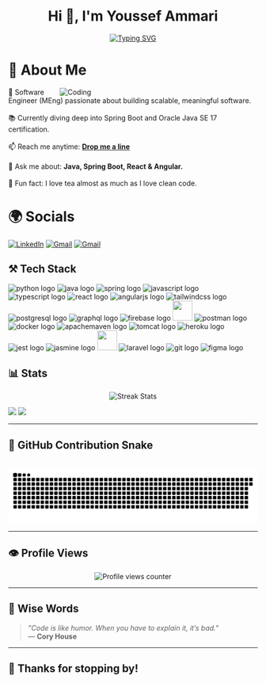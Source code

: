 <!-- Banner image (optional)-->
<!-- <img src="banner.png" width="100%" height="100%"/> -->

<h1 align="center">Hi 👋, I'm Youssef Ammari</h1>

<div align="center">
  <a href="https://git.io/typing-svg">
    <img src="https://readme-typing-svg.herokuapp.com?font=Fira+Code&pause=1000&width=435&lines=Software+Engineer+%7C+FullStack+Dev;Java+Lover+%7C+Spring+Boot+Fanatic;Learning+Every+Day+%7C+Let's+Connect!" alt="Typing SVG" />
  </a>
</div>


# 💫 About Me
<img align="right" alt="Coding" width="400" src="https://cdn.dribbble.com/users/1162077/screenshots/3848914/programmer.gif"/>

🔬 Software Engineer (MEng) passionate about building scalable, meaningful software.<br><br>
📚 Currently diving deep into Spring Boot and Oracle Java SE 17 certification.<br><br>
📫 Reach me anytime: <a href="mailto:youssef.ammari.795@gmail.com"> <strong>Drop me a line</strong></a><br><br>
💬 Ask me about: <strong>Java, Spring Boot, React & Angular.</strong><br><br>
🍵 Fun fact: I love tea almost as much as I love clean code.


# 🌍 Socials

[![LinkedIn](https://img.shields.io/static/v1?message=LinkedIn&logo=linkedin&label=&color=0077B5&logoColor=white&labelColor=&style=for-the-badge)](https://linkedin.com/in/am-ysf)
[![Gmail](https://img.shields.io/static/v1?message=Gmail&logo=gmail&label=&color=D14836&logoColor=white&labelColor=&style=for-the-badge)](youssef.ammari.795@gmail.com)
[![Gmail](https://img.shields.io/static/v1?message=HackerRank&logo=hackerrank&label=&color=2EC866&logoColor=white&labelColor=&style=for-the-badge)](https://www.hackerrank.com/profile/youssef_ammari_2)



## ⚒️ Tech Stack

<!-- Stack icons -->
<div align="left">
  <!-- Core languages and frameworks -->
  <img src="https://cdn.jsdelivr.net/gh/devicons/devicon/icons/python/python-original.svg" height="40" width="40" alt="python logo" />
  <img src="https://cdn.jsdelivr.net/gh/devicons/devicon/icons/java/java-original.svg" height="40" width="40" alt="java logo" />
  <img src="https://cdn.jsdelivr.net/gh/devicons/devicon/icons/spring/spring-original.svg" height="40" width="40" alt="spring logo" />
  <img src="https://cdn.jsdelivr.net/gh/devicons/devicon/icons/javascript/javascript-original.svg" height="40" width="40" alt="javascript logo" />
  <img src="https://cdn.jsdelivr.net/gh/devicons/devicon/icons/typescript/typescript-original.svg" height="40" width="40" alt="typescript logo" />
  <img src="https://cdn.jsdelivr.net/gh/devicons/devicon/icons/react/react-original.svg" height="40" width="40" alt="react logo" />
  <img src="https://cdn.jsdelivr.net/gh/devicons/devicon/icons/angularjs/angularjs-original.svg" height="40" width="40" alt="angularjs logo" />
  <img src="https://cdn.simpleicons.org/tailwindcss/06B6D4" height="40" width="40" alt="tailwindcss logo" />
  
  <!-- Databases and API -->
  <img src="https://cdn.jsdelivr.net/gh/devicons/devicon/icons/postgresql/postgresql-original.svg" height="40" width="40" alt="postgresql logo" />
  <!-- <img src="https://cdn.jsdelivr.net/gh/devicons/devicon/icons/redis/redis-original.svg" height="40" width="40" alt="redis logo" />-->
  <img src="https://cdn.simpleicons.org/graphql/E10098" height="40" width="40" alt="graphql logo" />
  <img src="https://cdn.jsdelivr.net/gh/devicons/devicon/icons/firebase/firebase-plain.svg" height="40" width="40" alt="firebase logo" />
  <img src="https://cdn.jsdelivr.net/gh/devicons/devicon@latest/icons/swagger/swagger-original.svg" height="40" width="40" />
  <img src="https://cdn.simpleicons.org/postman/FF6C37" height="40" width="40" alt="postman logo" />
  
  <!-- DevOps, CI/CD, Hosting -->
  <img src="https://cdn.jsdelivr.net/gh/devicons/devicon/icons/docker/docker-original.svg" height="40" width="40" alt="docker logo" />
  <!--<img src="https://cdn.jsdelivr.net/gh/devicons/devicon/icons/kubernetes/kubernetes-plain.svg" height="40" width="40" alt="kubernetes logo" />-->
  <!--<img src="https://skillicons.dev/icons?i=jenkins" height="40" width="40" alt="jenkins logo" />-->
  <img src="https://cdn.simpleicons.org/apachemaven/C71A36" height="40" width="40" alt="apachemaven logo" />
  <img src="https://cdn.jsdelivr.net/gh/devicons/devicon/icons/tomcat/tomcat-original.svg" height="40" width="40" alt="tomcat logo" />
 <!-- <img src="https://skillicons.dev/icons?i=kafka" height="40" width="40" alt="apachekafka logo" />-->
  <img src="https://cdn.jsdelivr.net/gh/devicons/devicon@latest/icons/heroku/heroku-original.svg" height="40" width="40" alt="heroku logo" />          
 <!-- <img src="https://skillicons.dev/icons?i=aws" height="40" width="40" alt="amazonwebservices logo" />-->

  
  <!-- Testing -->
  <img src="https://cdn.jsdelivr.net/gh/devicons/devicon/icons/jest/jest-plain.svg" height="40" width="40" alt="jest logo" />
  <img src="https://cdn.jsdelivr.net/gh/devicons/devicon/icons/jasmine/jasmine-original.svg" height="40" width="40" alt="jasmine logo" />
  <img src="https://cdn.jsdelivr.net/gh/devicons/devicon@latest/icons/junit/junit-original-wordmark.svg" height="40" width="40"/>
  
          
          
  
  <!-- Other frameworks -->
  <img src="https://cdn.jsdelivr.net/gh/devicons/devicon/icons/laravel/laravel-original.svg" height="40" width="40" alt="laravel logo" />
  
  <!-- Tools & Creative -->
  <img src="https://cdn.simpleicons.org/git/F05032" height="40" width="40" alt="git logo" />
  <img src="https://skillicons.dev/icons?i=figma" height="40" width="40" alt="figma logo" />
  <!--<img src="https://skillicons.dev/icons?i=threejs" height="40" width="40" alt="threejs logo" />
  <img src="https://cdn.jsdelivr.net/gh/devicons/devicon@latest/icons/xd/xd-original.svg" height="40" width="40"/>
  <img src="https://cdn.jsdelivr.net/gh/devicons/devicon/icons/blender/blender-original.svg" height="40" width="40" alt="blender logo" />-->
</div>





## 📊 Stats

<div align="center">
  <img src="https://github-readme-streak-stats.herokuapp.com/?user=Ammari-Youssef&theme=dark&hide_border=True" alt="Streak Stats"/>
</div>

![](https://github-readme-stats.vercel.app/api?username=Ammari-Youssef&theme=dark&hide_border=True&include_all_commits=true&count_private=true)
![](https://github-readme-stats.vercel.app/api/top-langs/?username=Ammari-Youssef&theme=dark&hide_border=True&layout=compact&count_private=true)

---
## 🐍 GitHub Contribution Snake

<br clear="both">

<div align="center">
  <img src="https://raw.githubusercontent.com/MohaElbadry/MohaElbadry/output/github-contribution-grid-snake-dark.svg" alt="GitHub contribution snake animation"/>
</div>

---

## 👁️ Profile Views

<div align="center">
  <img src="https://profile-counter.glitch.me/Ammari-Youssef/count.svg?" alt="Profile views counter"/>
</div>

---

## 🧠 Wise Words

> *"Code is like humor. When you have to explain it, it’s bad."*  
> — **Cory House**
---

## 👋 Thanks for stopping by!
